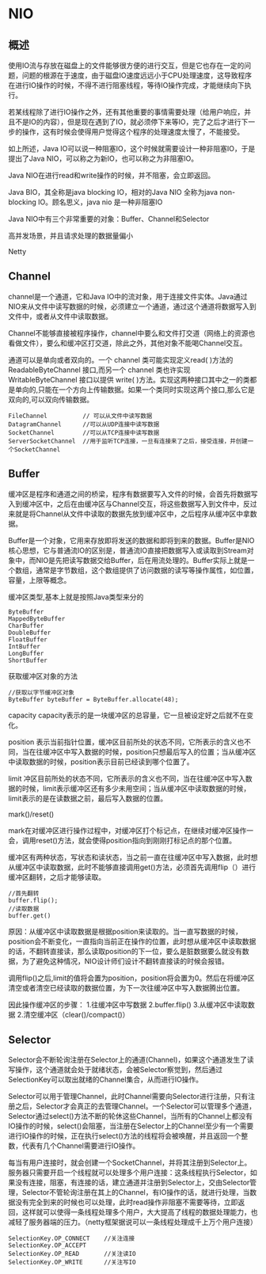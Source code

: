 # NIO

## 概述

使用IO流与存放在磁盘上的文件能够很方便的进行交互，但是它也存在一定的问题，问题的根源在于速度，由于磁盘IO速度远远小于CPU处理速度，这导致程序在进行IO操作的时候，不得不进行阻塞线程，等待IO操作完成，才能继续向下执行。

若某线程除了进行IO操作之外，还有其他重要的事情需要处理（给用户响应，并且不是IO的内容），但是现在遇到了IO，就必须停下来等IO，完了之后才进行下一步的操作，这有时候会使得用户觉得这个程序的处理速度太慢了，不能接受。

如上所述，Java IO可以说一种阻塞IO，这个时候就需要设计一种非阻塞IO，于是提出了Java NIO，可以称之为新IO，也可以称之为非阻塞IO。

Java NIO在进行read和write操作的时候，并不阻塞，会立即返回。



Java BIO，其全称是java blocking IO，相对的Java NIO 全称为java non-blocking IO。顾名思义，java nio 是一种非阻塞IO



Java NIO中有三个非常重要的对象：Buffer、Channel和Selector



高并发场景，并且请求处理的数据量偏小

Netty

## Channel

channel是一个通道，它和Java IO中的流对象，用于连接文件实体。Java通过NIO来从文件中读写数据的时候，必须建立一个通道，通过这个通道将数据写入到文件中，或者从文件中读取数据。 

Channel不能够直接被程序操作，channel中要么和文件打交道（网络上的资源也看做文件），要么和缓冲区打交道，除此之外，其他对象不能喝Channel交互。

通道可以是单向或者双向的。一个 channel 类可能实现定义read( )方法的 ReadableByteChannel 接口,而另一个 channel 类也许实现 WritableByteChannel 接口以提供 write( )方法。实现这两种接口其中之一的类都是单向的,只能在一个方向上传输数据。如果一个类同时实现这两个接口,那么它是双向的,可以双向传输数据。 

```
FileChannel          // 可以从文件中读写数据
DatagramChannel      //可以从UDP连接中读写数据
SocketChannel        //可以从TCP连接中读写数据
ServerSocketChannel  //用于监听TCP连接，一旦有连接来了之后，接受连接，并创建一个SocketChannel 
```

## Buffer

缓冲区是程序和通道之间的桥梁，程序有数据要写入文件的时候，会首先将数据写入到缓冲区中，之后在由缓冲区与Channel交互，将这些数据写入到文件中，反过来就是将Channel从文件中读取的数据先放到缓冲区中，之后程序从缓冲区中拿数据。

Buffer是一个对象，它用来存放即将发送的数据和即将到来的数据。Buffer是NIO核心思想，它与普通流IO的区别是，普通流IO直接把数据写入或读取到Stream对象中，而NIO是先把读写数据交给Buffer，后在用流处理的。Buffer实际上就是一个数组，通常是字节数组，这个数组提供了访问数据的读写等操作属性，如位置，容量，上限等概念。

缓冲区类型,基本上就是按照Java类型来分的

```
ByteBuffer
MappedByteBuffer
CharBuffer
DoubleBuffer
FloatBuffer
IntBuffer
LongBuffer
ShortBuffer
```

获取缓冲区对象的方法

```
//获取以字节缓冲区对象
ByteBuffer byteBuffer = ByteBuffer.allocate(48);
```

capacity 
capacity表示的是一块缓冲区的总容量，它一旦被设定好之后就不在变化。

position 
表示当前指针位置，缓冲区目前所处的状态不同，它所表示的含义也不同，当在往缓冲区中写入数据的时候，position只想最后写入的位置；当从缓冲区中读取数据的时候，position表示目前已经读到哪个位置了。

limit 
冲区目前所处的状态不同，它所表示的含义也不同，当在往缓冲区中写入数据的时候，limit表示缓冲区还有多少未用空间；当从缓冲区中读取数据的时候，limit表示的是在读数据之前，最后写入数据的位置。

mark()/reset() 

mark在对缓冲区进行操作过程中，对缓冲区打个标记点，在继续对缓冲区操作一会，调用reset()方法，就会使得position指向到刚刚打标记点的那个位置。



缓冲区有两种状态，写状态和读状态，当之前一直在往缓冲区中写入数据，此时想从缓冲区中读取数据，此时不能够直接调用get()方法，必须首先调用flip（）进行缓冲区翻转，之后才能够读取。

```
//首先翻转
buffer.flip();
//读取数据
buffer.get()
```

原因：从缓冲区中读取数据是根据position来读取的。当一直写数据的时候，position会不断变化，一直指向当前正在操作的位置，此时想从缓冲区中读取数据的话，不翻转直接读，那么读取position的下一位，要么是脏数据要么就没有数据，为了避免这种情况，NIO设计师们设计不翻转直接读的时候会报错。 

调用flip()之后,limit的值将会置为position，position将会置为0。然后在将缓冲区清空或者清空已经读取的数据位置，为下一次往缓冲区中写入数据腾出位置。

因此操作缓冲区的步骤： 
1.往缓冲区中写数据 
2.buffer.flip() 
3.从缓冲区中读取数据 
2.清空缓冲区（clear()/compact()）

## Selector

Selector会不断轮询注册在Selector上的通道(Channel)，如果这个通道发生了读写操作，这个通道就会处于就绪状态，会被Selector察觉到，然后通过SelectionKey可以取出就绪的Channel集合，从而进行IO操作。

Selector可以用于管理Channel，此时Channel需要向Selector进行注册，只有注册之后，Selector才会真正的去管理Channel。一个Selector可以管理多个通道，Selector通过select()方法不断的轮休这些Channel，当所有的Channel上都没有IO操作的时候，select()会阻塞，当注册在Selector上的Channel至少有一个需要进行IO操作的时候，正在执行select()方法的线程将会被唤醒，并且返回一个整数，代表有几个Channel需要进行IO操作。

每当有用户连接时，就会创建一个SocketChannel，并将其注册到Selector上。服务器只需要开启一个线程就可以处理多个用户连接：这条线程执行Selector，如果没有连接，阻塞，有连接的话，建立通道并注册到Selector上，交由Selector管理，Selector不管轮询注册在其上的Channel，有IO操作的话，就进行处理，当数据没有完全到来的时候也可以处理，此时read操作非阻塞不需要等待，立即返回，这样就可以使得一条线程处理多个用户，大大提高了线程的数据处理能力，也减轻了服务器端的压力。（netty框架据说可以一条线程处理成千上万个用户连接）

```
SelectionKey.OP_CONNECT    //关注连接
SelectionKey.OP_ACCEPT     
SelectionKey.OP_READ       //关注读IO
SelectionKey.OP_WRITE      //关注写IO
```



